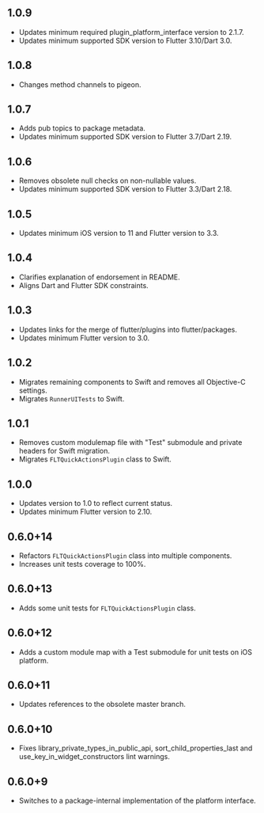 ## 1.0.9

* Updates minimum required plugin_platform_interface version to 2.1.7.
* Updates minimum supported SDK version to Flutter 3.10/Dart 3.0.

## 1.0.8

* Changes method channels to pigeon.

## 1.0.7

* Adds pub topics to package metadata.
* Updates minimum supported SDK version to Flutter 3.7/Dart 2.19.

## 1.0.6

* Removes obsolete null checks on non-nullable values.
* Updates minimum supported SDK version to Flutter 3.3/Dart 2.18.

## 1.0.5

* Updates minimum iOS version to 11 and Flutter version to 3.3.

## 1.0.4

* Clarifies explanation of endorsement in README.
* Aligns Dart and Flutter SDK constraints.

## 1.0.3

* Updates links for the merge of flutter/plugins into flutter/packages.
* Updates minimum Flutter version to 3.0.

## 1.0.2

* Migrates remaining components to Swift and removes all Objective-C settings.
* Migrates `RunnerUITests` to Swift.

## 1.0.1

* Removes custom modulemap file with "Test" submodule and private headers for Swift migration.
* Migrates `FLTQuickActionsPlugin` class to Swift.

## 1.0.0

* Updates version to 1.0 to reflect current status.
* Updates minimum Flutter version to 2.10.

## 0.6.0+14

* Refactors `FLTQuickActionsPlugin` class into multiple components.
* Increases unit tests coverage to 100%.

## 0.6.0+13

* Adds some unit tests for `FLTQuickActionsPlugin` class.

## 0.6.0+12

* Adds a custom module map with a Test submodule for unit tests on iOS platform.

## 0.6.0+11

* Updates references to the obsolete master branch.

## 0.6.0+10

* Fixes library_private_types_in_public_api, sort_child_properties_last and use_key_in_widget_constructors
  lint warnings.

## 0.6.0+9

* Switches to a package-internal implementation of the platform interface.
